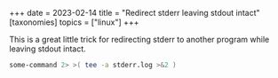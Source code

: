 +++
date = 2023-02-14
title = "Redirect stderr leaving stdout intact"
[taxonomies]
topics = ["linux"]
+++

This is a great little trick for redirecting stderr to another program while leaving stdout intact.

```bash
some-command 2> >( tee -a stderr.log >&2 )
```
